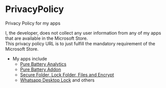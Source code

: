 # PrivacyPolicy
Privacy Policy for my apps

I, the developer, does not collect any user information from any of my apps that are available in the Microsoft Store.  
This privacy policy URL is to just fulfill the mandatory requirement of the Microsoft Store. 

* My apps include  
  * [Pure Battery Analytics](https://www.microsoft.com/en-us/p/pure-battery-analytics/9nblggh4x4k3?activetab=pivot:overviewtab)
  * [Pure Battery Addon](https://www.microsoft.com/en-us/p/pure-battery-analytics/9N3HDTNCF6Z8)
  * [Secure Folder, Lock Folder, Files and Encrypt](https://www.microsoft.com/en-us/p/pure-battery-analytics/9MVD647DWGM8)
  * [Whatsapp Desktop Lock](https://www.microsoft.com/store/apps/9PF05CLSMD8K) and others
